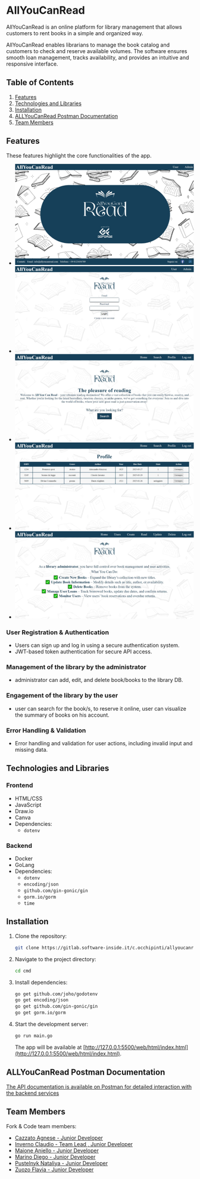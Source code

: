# AllYouCanRead

AllYouCanRead is an online platform for library management that allows customers to rent books in a simple and organized way.

AllYouCanRead enables librarians to manage the book catalog and customers to check and reserve available volumes. The software ensures smooth loan management, tracks availability, and provides an intuitive and responsive interface.

## Table of Contents

1. [Features](#features)
2. [Technologies and Libraries](#technologies-and-libraries)
3. [Installation](#installation)
4. [ALLYouCanRead Postman Documentation](#Allyoucanread-postman-documentation)
5. [Team Members](#team-members)

## Features

These features highlight the core functionalities of the app.

- ![Index Page](web/images/index.jpeg)
- ![Login Page](web/images/login.jpeg)
- ![User Dashboard](web/images/userdashboard.jpeg)
- ![User Profile](web/images/userprofile.jpeg)
- ![Admin Dashboard](web/images/admindashboard.jpeg)

### User Registration & Authentication

- Users can sign up and log in using a secure authentication system.
- JWT-based token authentication for secure API access.

### Management of the library by the administrator

- administrator can add, edit, and delete book/books to the library DB.

### Engagement of the library by the user

- user can search for the book/s, to reserve it online, user can visualize the summary of books on his account.

### Error Handling & Validation

- Error handling and validation for user actions, including invalid input and missing data.

## Technologies and Libraries

### Frontend

- HTML/CSS
- JavaScript
- Draw.io
- Canva
- Dependencies:
  - `dotenv`

### Backend

- Docker
- GoLang
- Dependencies:
  - `dotenv`
  - `encoding/json`
  - `github.com/gin-gonic/gin`
  - `gorm.io/gorm`
  - `time`

## Installation

1. Clone the repository:
   ```bash
   git clone https://gitlab.software-inside.it/c.occhipinti/allyoucanread.git
   ```
2. Navigate to the project directory:
   ```bash
   cd cmd
   ```
3. Install dependencies:
   ```bash
   go get github.com/joho/godotenv
   go get encoding/json
   go get github.com/gin-gonic/gin
   go get gorm.io/gorm
   ```
4. Start the development server:

   ```bash
   go run main.go
   ```

   The app will be available at [http://127.0.0.1:5500/web/html/index.html](http://127.0.0.1:5500/web/html/index.html).

## ALLYouCanRead Postman Documentation

[The API documentation is available on Postman for detailed interaction with the backend services](https://documenter.getpostman.com/view/29964184/2sAYdZuE3C)

## Team Members

Fork & Code team members:

- [Cazzato Agnese - Junior Developer](https://gitlab.software-inside.it/accademy_2025/agnese_progetto_giusto)
- [Inverno Claudio - Team Lead , Junior Developer](https://gitlab.software-inside.it/accademy_2025/claudio)
- [Maione Aniello - Junior Developer]()
- [Marino Diego - Junior Developer ](https://gitlab.software-inside.it/accademy_2025/DiegoProgetti)
- [Pustelnyk Nataliya - Junior Developer](https://gitlab.software-inside.it/accademy_2025/pustelnyk)
- [Zuozo Flavia - Junior Developer](https://gitlab.software-inside.it/accademy_2025/flavia-academy25)
